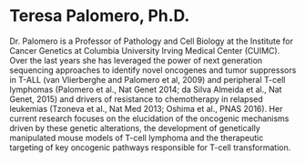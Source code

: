 # Teresa Palomero, Ph.D.

<a href="https://twitter.com/teresa_palomero" target="_blank"><i class="bi bi-twitter"></i></a>

Dr. Palomero is a Professor of Pathology and Cell Biology at the Institute for
Cancer Genetics at Columbia University Irving Medical Center (CUIMC). Over the
last years she has leveraged the power of next generation sequencing approaches
to identify novel oncogenes and tumor suppressors in T-ALL (van Vlierberghe and
Palomero et al, 2009) and peripheral T-cell lymphomas (Palomero et al., Nat
Genet 2014; da Silva Almeida et al., Nat Genet, 2015) and drivers of resistance
to chemotherapy in relapsed leukemias (Tzoneva et al., Nat Med 2013; Oshima et
al., PNAS 2016). Her current research focuses on the elucidation of the
oncogenic mechanisms driven by these genetic alterations, the development of
genetically manipulated mouse models of T-cell lymphoma and the therapeutic
targeting of key oncogenic pathways responsible for T-cell transformation.
